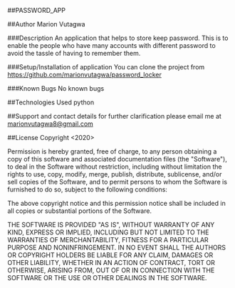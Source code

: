 ##PASSWORD_APP

##Author
Marion Vutagwa

###Description
An application that helps to store keep password. This is to enable the people who have many accounts with different password to avoid the tassle of having to remember them.

###Setup/Installation of application
You can clone the project from https://github.com/marionvutagwa/password_locker

###Known Bugs
No known bugs

##Technologies Used
python

##Support and contact details
for further clarification please email me at marionvutagwa8@gmail.com

##License
Copyright <2020> <Marion vutagwa>

Permission is hereby granted, free of charge, to any person obtaining a copy of this software and associated documentation files (the "Software"), to deal in the Software without restriction, including without limitation the rights to use, copy, modify, merge, publish, distribute, sublicense, and/or sell copies of the Software, and to permit persons to whom the Software is furnished to do so, subject to the following conditions:

The above copyright notice and this permission notice shall be included in all copies or substantial portions of the Software.

THE SOFTWARE IS PROVIDED "AS IS", WITHOUT WARRANTY OF ANY KIND, EXPRESS OR IMPLIED, INCLUDING BUT NOT LIMITED TO THE WARRANTIES OF MERCHANTABILITY, FITNESS FOR A PARTICULAR PURPOSE AND NONINFRINGEMENT. IN NO EVENT SHALL THE AUTHORS OR COPYRIGHT HOLDERS BE LIABLE FOR ANY CLAIM, DAMAGES OR OTHER LIABILITY, WHETHER IN AN ACTION OF CONTRACT, TORT OR OTHERWISE, ARISING FROM, OUT OF OR IN CONNECTION WITH THE SOFTWARE OR THE USE OR OTHER DEALINGS IN THE SOFTWARE.


